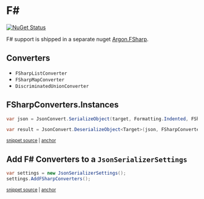 # F#

[![NuGet Status](https://img.shields.io/nuget/v/Argon.FSharp.svg)](https://www.nuget.org/packages/Argon.FSharp/)

F# support is shipped in a separate nuget [Argon.FSharp](https://www.nuget.org/packages/Argon.FSharp/).


## Converters

 * `FSharpListConverter`
 * `FSharpMapConverter`
 * `DiscriminatedUnionConverter`


## FSharpConverters.Instances

<!-- snippet: FSharpConvertersInstances -->
<a id='snippet-fsharpconvertersinstances'></a>
```cs
var json = JsonConvert.SerializeObject(target, Formatting.Indented, FSharpConverters.Instances);

var result = JsonConvert.DeserializeObject<Target>(json, FSharpConverters.Instances);
```
<sup><a href='/src/ArgonTests/Serialization/FSharpTests.cs#L95-L101' title='Snippet source file'>snippet source</a> | <a href='#snippet-fsharpconvertersinstances' title='Start of snippet'>anchor</a></sup>
<!-- endSnippet -->


## Add F# Converters to a `JsonSerializerSettings`

<!-- snippet: AddFSharpConverters -->
<a id='snippet-addfsharpconverters'></a>
```cs
var settings = new JsonSerializerSettings();
settings.AddFSharpConverters();
```
<sup><a href='/src/ArgonTests/Serialization/FSharpTests.cs#L108-L113' title='Snippet source file'>snippet source</a> | <a href='#snippet-addfsharpconverters' title='Start of snippet'>anchor</a></sup>
<!-- endSnippet -->
